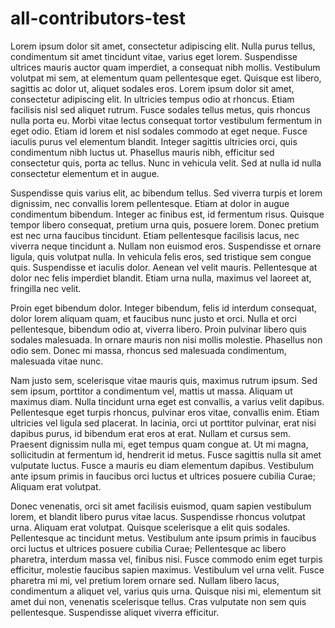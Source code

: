 # all-contributors-test

Lorem ipsum dolor sit amet, consectetur adipiscing elit. Nulla purus tellus, condimentum sit amet tincidunt vitae, varius eget lorem. Suspendisse ultrices mauris auctor quam imperdiet, a consequat nibh mollis. Vestibulum volutpat mi sem, at elementum quam pellentesque eget. Quisque est libero, sagittis ac dolor ut, aliquet sodales eros. Lorem ipsum dolor sit amet, consectetur adipiscing elit. In ultricies tempus odio at rhoncus. Etiam facilisis nisl sed aliquet rutrum. Fusce sodales tellus metus, quis rhoncus nulla porta eu. Morbi vitae lectus consequat tortor vestibulum fermentum in eget odio. Etiam id lorem et nisl sodales commodo at eget neque. Fusce iaculis purus vel elementum blandit. Integer sagittis ultricies orci, quis condimentum nibh luctus ut. Phasellus mauris nibh, efficitur sed consectetur quis, porta ac tellus. Nunc in vehicula velit. Sed at nulla id nulla consectetur elementum et in augue.

Suspendisse quis varius elit, ac bibendum tellus. Sed viverra turpis et lorem dignissim, nec convallis lorem pellentesque. Etiam at dolor in augue condimentum bibendum. Integer ac finibus est, id fermentum risus. Quisque tempor libero consequat, pretium urna quis, posuere lorem. Donec pretium est nec urna faucibus tincidunt. Etiam pellentesque facilisis lacus, nec viverra neque tincidunt a. Nullam non euismod eros. Suspendisse et ornare ligula, quis volutpat nulla. In vehicula felis eros, sed tristique sem congue quis. Suspendisse et iaculis dolor. Aenean vel velit mauris. Pellentesque at dolor nec felis imperdiet blandit. Etiam urna nulla, maximus vel laoreet at, fringilla nec velit.

Proin eget bibendum dolor. Integer bibendum, felis id interdum consequat, dolor lorem aliquam quam, et faucibus nunc justo et orci. Nulla et orci pellentesque, bibendum odio at, viverra libero. Proin pulvinar libero quis sodales malesuada. In ornare mauris non nisi mollis molestie. Phasellus non odio sem. Donec mi massa, rhoncus sed malesuada condimentum, malesuada vitae nunc.

Nam justo sem, scelerisque vitae mauris quis, maximus rutrum ipsum. Sed sem ipsum, porttitor a condimentum vel, mattis ut massa. Aliquam ut maximus diam. Nulla tincidunt urna eget est convallis, a varius velit dapibus. Pellentesque eget turpis rhoncus, pulvinar eros vitae, convallis enim. Etiam ultricies vel ligula sed placerat. In lacinia, orci ut porttitor pulvinar, erat nisi dapibus purus, id bibendum erat eros at erat. Nullam et cursus sem. Praesent dignissim nulla mi, eget tempus quam congue at. Ut mi magna, sollicitudin at fermentum id, hendrerit id metus. Fusce sagittis nulla sit amet vulputate luctus. Fusce a mauris eu diam elementum dapibus. Vestibulum ante ipsum primis in faucibus orci luctus et ultrices posuere cubilia Curae; Aliquam erat volutpat.

Donec venenatis, orci sit amet facilisis euismod, quam sapien vestibulum lorem, et blandit libero purus vitae lacus. Suspendisse rhoncus volutpat urna. Aliquam erat volutpat. Quisque scelerisque a elit quis sodales. Pellentesque ac tincidunt metus. Vestibulum ante ipsum primis in faucibus orci luctus et ultrices posuere cubilia Curae; Pellentesque ac libero pharetra, interdum massa vel, finibus nisi. Fusce commodo enim eget turpis efficitur, molestie faucibus sapien maximus. Vestibulum vel urna velit. Fusce pharetra mi mi, vel pretium lorem ornare sed. Nullam libero lacus, condimentum a aliquet vel, varius quis urna. Quisque nisi mi, elementum sit amet dui non, venenatis scelerisque tellus. Cras vulputate non sem quis pellentesque. Suspendisse aliquet viverra efficitur.
